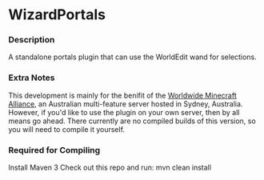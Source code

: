WizardPortals
=============

### Description

A standalone portals plugin that can use the WorldEdit wand for selections.

### Extra Notes

This development is mainly for the benifit of the [Worldwide Minecraft Alliance](http://wma.im), an Australian multi-feature server hosted in Sydney, Australia. However, if you'd like to use the plugin on your own server, then by all means go ahead. There currently are no compiled builds of this version, so you will need to compile it yourself.

### Required for Compiling

Install Maven 3
Check out this repo and run: mvn clean install
